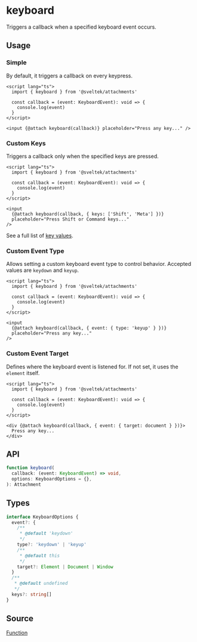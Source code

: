 # keyboard

Triggers a callback when a specified keyboard event occurs.

## Usage

### Simple

By default, it triggers a callback on every keypress.

```svelte
<script lang="ts">
  import { keyboard } from '@sveltek/attachments'

  const callback = (event: KeyboardEvent): void => {
    console.log(event)
  }
</script>

<input {@attach keyboard(callback)} placeholder="Press any key..." />
```

### Custom Keys

Triggers a callback only when the specified keys are pressed.

```svelte
<script lang="ts">
  import { keyboard } from '@sveltek/attachments'

  const callback = (event: KeyboardEvent): void => {
    console.log(event)
  }
</script>

<input
  {@attach keyboard(callback, { keys: ['Shift', 'Meta'] })}
  placeholder="Press Shift or Command keys..."
/>
```

See a full list of [key values](https://developer.mozilla.org/en-US/docs/Web/API/UI_Events/Keyboard_event_key_values).

### Custom Event Type

Allows setting a custom keyboard event type to control behavior. Accepted values are `keydown` and `keyup`.

```svelte
<script lang="ts">
  import { keyboard } from '@sveltek/attachments'

  const callback = (event: KeyboardEvent): void => {
    console.log(event)
  }
</script>

<input
  {@attach keyboard(callback, { event: { type: 'keyup' } })}
  placeholder="Press any key..."
/>
```

### Custom Event Target

Defines where the keyboard event is listened for. If not set, it uses the `element` itself.

```svelte
<script lang="ts">
  import { keyboard } from '@sveltek/attachments'

  const callback = (event: KeyboardEvent): void => {
    console.log(event)
  }
</script>

<div {@attach keyboard(callback, { event: { target: document } })}>
  Press any key...
</div>
```

## API

```ts
function keyboard(
  callback: (event: KeyboardEvent) => void,
  options: KeyboardOptions = {},
): Attachment
```

## Types

```ts
interface KeyboardOptions {
  event?: {
    /**
     * @default 'keydown'
     */
    type?: 'keydown' | 'keyup'
    /**
     * @default this
     */
    target?: Element | Document | Window
  }
  /**
   * @default undefined
   */
  keys?: string[]
}
```

## Source

[Function](./attachment.ts)

